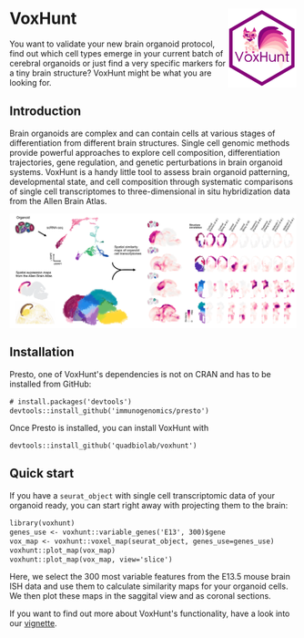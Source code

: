 # VoxHunt <img src="figures/logo.png" align="right" width="120" />


You want to validate your new brain organoid protocol, find out which cell types emerge in your current batch of cerebral organoids or just find a very specific markers for a tiny brain structure? VoxHunt might be what you are looking for.


## Introduction 

Brain organoids are complex and can contain cells at various stages of differentiation from different brain structures. Single cell genomic methods provide powerful approaches to explore cell composition, differentiation trajectories, gene regulation, and genetic perturbations in brain organoid systems. VoxHunt is a handy little tool to assess brain organoid patterning, developmental state, and cell composition through systematic comparisons of single cell transcriptomes to three-dimensional in situ hybridization data from the Allen Brain Atlas.

<img src="figures/abstract.png" align="center" />


## Installation

Presto, one of VoxHunt's dependencies is not on CRAN and has to be installed from GitHub:
```{r}
# install.packages('devtools')
devtools::install_github('immunogenomics/presto')
```
Once Presto is installed, you can install VoxHunt with
```{r}
devtools::install_github('quadbiolab/voxhunt')
```

## Quick start

If you have a `seurat_object` with single cell transcriptomic data of your organoid ready, you can start right away with projecting them to the brain:
```{r}
library(voxhunt)
genes_use <- voxhunt::variable_genes('E13', 300)$gene
vox_map <- voxhunt::voxel_map(seurat_object, genes_use=genes_use)
voxhunt::plot_map(vox_map)
voxhunt::plot_map(vox_map, view='slice')
```
Here, we select the 300 most variable features from the E13.5 mouse brain ISH data and use them to calculate similarity maps for your organoid cells. We then plot these maps in the saggital view and as coronal sections. 

If you want to find out more about VoxHunt's functionality, have a look into our [vignette](http://htmlpreview.github.io/?https://github.com/quadbiolab/VoxHunt/blob/master/vignettes/getting_started.html).





